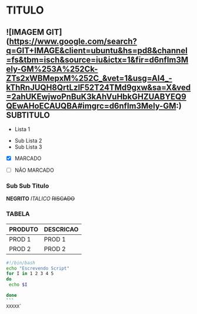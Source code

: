 TITULO 
======
![IMAGEM GIT] (https://www.google.com/search?q=GIT+IMAGE&client=ubuntu&hs=pd8&channel=fs&tbm=isch&source=iu&ictx=1&fir=d6nfIm3Mely-GM%253A%252Ck-ZTs2xWBMepxM%252C_&vet=1&usg=AI4_-kThRnJUQH8QrtLzlF52T24TMd9gxw&sa=X&ved=2ahUKEwjwoPnBuK3kAhVuHbkGHZUABYEQ9QEwAHoECAUQBA#imgrc=d6nfIm3Mely-GM:)
SUBTITULO
------

* Lista 1
 - Sub Lista 2
 - Sub Lista 3
* [x] MARCADO
* [ ] NÃO MARCADO


### Sub Sub Titulo
**NEGRITO** _ITALICO_ ~~RISCADO~~

### TABELA
PRODUTO|DESCRICAO
----------|----------
PROD 1    | PROD 1
PROD 2    | PROD 2

````bash
#!/bin/bash
echo "Escrevendo Script"
for I in 1 2 3 4 5
do
 echo $I

done
```
XXXXX`
